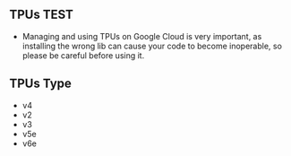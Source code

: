 ## TPUs TEST
- Managing and using TPUs on Google Cloud is very important, as installing the wrong lib can cause your code to become inoperable, so please be careful before using it.
## TPUs Type
- v4
- v2
- v3
- v5e
- v6e
